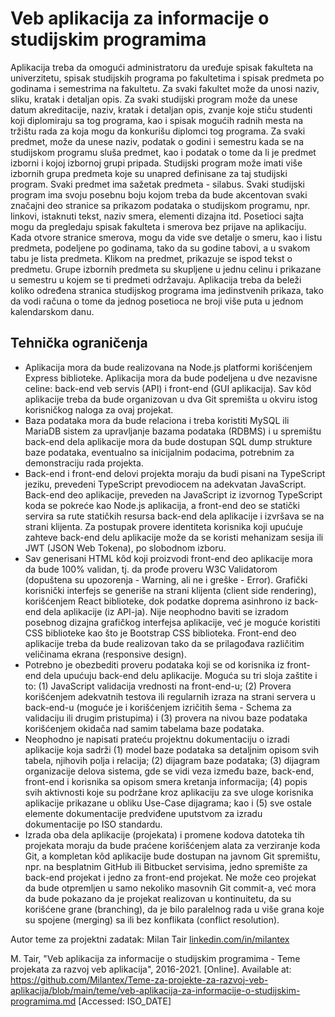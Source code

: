 # Veb aplikacija za informacije o studijskim programima

Aplikacija treba da omogući administratoru da uređuje spisak fakulteta na univerzitetu, spisak studijskih programa po fakultetima i spisak predmeta po godinama i semestrima na fakultetu. Za svaki fakultet može da unosi naziv, sliku, kratak i detaljan opis. Za svaki studijski program može da unese datum akreditacije, naziv, kratak i detaljan opis, zvanje koje stiču studenti koji diplomiraju sa tog programa, kao i spisak mogućih radnih mesta na tržištu rada za koja mogu da konkurišu diplomci tog programa. Za svaki predmet, može da unese naziv, podatak o godini i semestru kada se na studijskom programu sluša predmet, kao i podatak o tome da li je predmet izborni i kojoj izbornoj grupi pripada. Studijski program može imati više izbornih grupa predmeta koje su unapred definisane za taj studijski program. Svaki predmet ima sažetak predmeta - silabus. Svaki studijski program ima svoju posebnu boju kojom treba da bude akcentovan svaki značajni deo stranice sa prikazom podataka o studijskom programu, npr. linkovi, istaknuti tekst, naziv smera, elementi dizajna itd. Posetioci sajta mogu da pregledaju spisak fakulteta i smerova bez prijave na aplikaciju. Kada otvore stranice smerova, mogu da vide sve detalje o smeru, kao i listu predmeta, podeljene po godinama, tako da su godine tabovi, a u svakom tabu je lista predmeta. Klikom na predmet, prikazuje se ispod tekst o predmetu. Grupe izbornih predmeta su skupljene u jednu celinu i prikazane u semestru u kojem se ti predmeti održavaju. Aplikacija treba da beleži koliko određena stranica studijskog programa ima jedinstvenih prikaza, tako da vodi računa o tome da jednog posetioca ne broji više puta u jednom kalendarskom danu.

## Tehnička ograničenja

- Aplikacija mora da bude realizovana na Node.js platformi korišćenjem Express biblioteke. Aplikacija mora da bude podeljena u dve nezavisne celine: back-end veb servis (API) i front-end (GUI aplikacija). Sav kôd aplikacije treba da bude organizovan u dva Git spremišta u okviru istog korisničkog naloga za ovaj projekat.
- Baza podataka mora da bude relaciona i treba koristiti MySQL ili MariaDB sistem za upravljanje bazama podataka (RDBMS) i u spremištu back-end dela aplikacije mora da bude dostupan SQL dump strukture baze podataka, eventualno sa inicijalnim podacima, potrebnim za demonstraciju rada projekta.
- Back-end i front-end delovi projekta moraju da budi pisani na TypeScript jeziku, prevedeni TypeScript prevodiocem na adekvatan JavaScript. Back-end deo aplikacije, preveden na JavaScript iz izvornog TypeScript koda se pokreće kao Node.js aplikacija, a front-end deo se statički servira sa rute statičkih resursa back-end dela aplikacije i izvršava se na strani klijenta. Za postupak provere identiteta korisnika koji upućuje zahteve back-end delu aplikacije može da se koristi mehanizam sesija ili JWT (JSON Web Tokena), po slobodnom izboru.
- Sav generisani HTML kôd koji proizvodi front-end deo aplikacije mora da bude 100% validan, tj. da prođe proveru W3C Validatorom (dopuštena su upozorenja - Warning, ali ne i greške - Error). Grafički korisnički interfejs se generiše na strani klijenta (client side rendering), korišćenjem React biblioteke, dok podatke doprema asinhrono iz back-end dela aplikacije (iz API-ja). Nije neophodno baviti se izradom posebnog dizajna grafičkog interfejsa aplikacije, već je moguće koristiti CSS biblioteke kao što je Bootstrap CSS biblioteka. Front-end deo aplikacije treba da bude realizovan tako da se prilagođava različitim veličinama ekrana (responsive design).
- Potrebno je obezbediti proveru podataka koji se od korisnika iz front-end dela upućuju back-end delu aplikacije. Moguća su tri sloja zaštite i to: (1) JavaScript validacija vrednosti na front-end-u; (2) Provera korišćenjem adekvatnih testova ili regularnih izraza na strani servera u back-end-u (moguće je i korišćenjem izričitih šema - Schema za validaciju ili drugim pristupima) i (3) provera na nivou baze podataka korišćenjem okidača nad samim tabelama baze podataka.
- Neophodno je napisati prateću projektnu dokumentaciju o izradi aplikacije koja sadrži (1) model baze podataka sa detaljnim opisom svih tabela, njihovih polja i relacija; (2) dijagram baze podataka; (3) dijagram organizacije delova sistema, gde se vidi veza između baze, back-end, front-end i korisnika sa opisom smera kretanja informacija; (4) popis svih aktivnosti koje su podržane kroz aplikaciju za sve uloge korisnika aplikacije prikazane u obliku Use-Case dijagrama; kao i (5) sve ostale elemente dokumentacije predviđene uputstvom za izradu dokumentacije po ISO standardu.
- Izrada oba dela aplikacije (projekata) i promene kodova datoteka tih projekata moraju da bude praćene korišćenjem alata za verziranje koda Git, a kompletan kôd aplikacije bude dostupan na javnom Git spremištu, npr. na besplatnim GitHub ili Bitbucket servisima, jedno spremište za back-end projekat i jedno za front-end projekat. Ne može ceo projekat da bude otpremljen u samo nekoliko masovnih Git commit-a, već mora da bude pokazano da je projekat realizovan u kontinuitetu, da su korišćene grane (branching), da je bilo paralelnog rada u više grana koje su spojene (merging) sa ili bez konflikata (conflict resolution).

Autor teme za projektni zadatak: Milan Tair [linkedin.com/in/milantex](https://linkedin.com/in/milantex)

M. Tair, "Veb aplikacija za informacije o studijskim programima - Teme projekata za razvoj veb aplikacija", 2016-2021. [Online]. Available at: https://github.com/Milantex/Teme-za-projekte-za-razvoj-veb-aplikacija/blob/main/teme/veb-aplikacija-za-informacije-o-studijskim-programima.md [Accessed: ISO_DATE]
